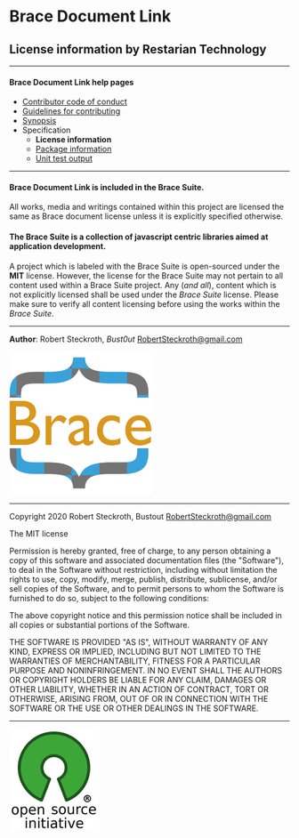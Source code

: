 # Brace Document Link
## License information by Restarian Technology

----
#### Brace Document Link help pages
* [Contributor code of conduct](https://github.com/restarian/brace_document_link/blob/master/docs/contributor_code_of_conduct.md)
* [Guidelines for contributing](https://github.com/restarian/brace_document_link/blob/master/docs/guidelines_for_contributing.md)
* [Synopsis](https://github.com/restarian/brace_document_link/blob/master/docs/synopsis.md)
* Specification
  * **License information**
  * [Package information](https://github.com/restarian/brace_document_link/blob/master/docs/specification/package_information.md)
  * [Unit test output](https://github.com/restarian/brace_document_link/blob/master/docs/specification/unit_test_output.md)

----

#### Brace Document Link is included in the Brace Suite.

All works, media and writings contained within this project are licensed the same as Brace document license unless it is explicitly specified otherwise.

#### The Brace Suite is a collection of javascript centric libraries aimed at application development.

A project which is labeled with the Brace Suite is open-sourced under the **MIT** license. However, the license for the Brace Suite may not pertain to all content used within a Brace Suite project. Any (*and all*), content which is not explicitly licensed shall be used under the *Brace Suite* license. Please make sure to verify all content licensing before using the works within the *Brace Suite*.  

___

**Author**: Robert Steckroth, *Bust0ut* [<RobertSteckroth@gmail.com>](mailto:robertsteckroth@gmail.com)


![Brace](https://raw.githubusercontent.com/restarian/restarian/master/brace/doc/image/brace_logo_medium.png)

---

Copyright 2020 Robert Steckroth, Bustout <RobertSteckroth@gmail.com>

The MIT license

Permission is hereby granted, free of charge, to any person obtaining a copy of this software and associated documentation files (the "Software"), to deal in the Software without restriction, including without limitation the rights to use, copy, modify, merge, publish, distribute, sublicense, and/or sell copies of the Software, and to permit persons to whom the Software is furnished to do so, subject to the following conditions:

The above copyright notice and this permission notice shall be included in all copies or substantial portions of the Software.

THE SOFTWARE IS PROVIDED "AS IS", WITHOUT WARRANTY OF ANY KIND, EXPRESS OR IMPLIED, INCLUDING BUT NOT LIMITED TO THE WARRANTIES OF MERCHANTABILITY, FITNESS FOR A PARTICULAR PURPOSE AND NONINFRINGEMENT. IN NO EVENT SHALL THE AUTHORS OR COPYRIGHT HOLDERS BE LIABLE FOR ANY CLAIM, DAMAGES OR OTHER LIABILITY, WHETHER IN AN ACTION OF CONTRACT, TORT OR OTHERWISE, ARISING FROM, OUT OF OR IN CONNECTION WITH THE SOFTWARE OR THE USE OR OTHER DEALINGS IN THE SOFTWARE.

---
![MIT](https://raw.githubusercontent.com/restarian/restarian/master/brace/doc/image/osi_standard_logo_small.jpg)

